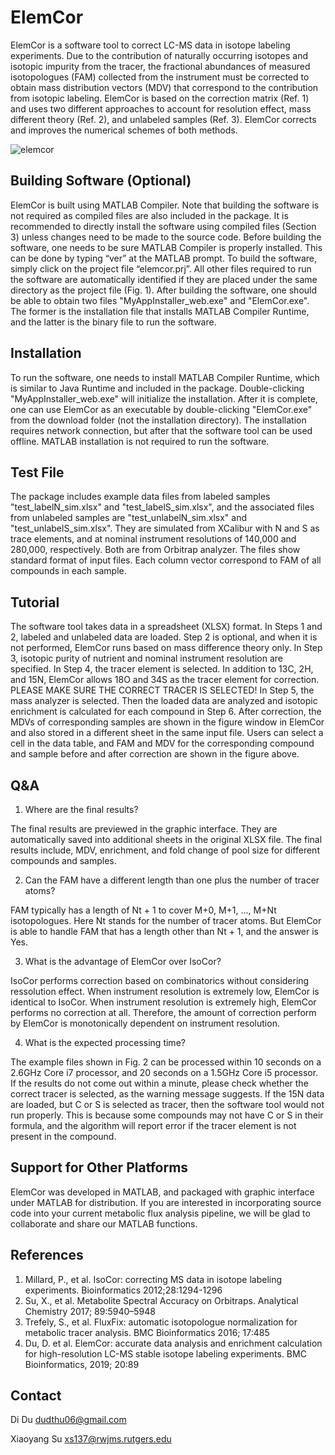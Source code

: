 # ElemCor

ElemCor is a software tool to correct LC-MS data in isotope labeling experiments. Due to the contribution of naturally occurring isotopes and isotopic impurity from the tracer, the fractional abundances of measured isotopologues (FAM) collected from the instrument must be corrected to obtain mass distribution vectors (MDV) that correspond to the contribution from isotopic labeling. ElemCor is based on the correction matrix (Ref. 1) and uses two different approaches to account for resolution effect, mass different theory (Ref. 2), and unlabeled samples (Ref. 3). ElemCor corrects and improves the numerical schemes of both methods. 

![elemcor](https://user-images.githubusercontent.com/15344717/40388920-80e588d4-5dd6-11e8-81c6-66c2c119afbb.jpg)


## Building Software (Optional)
ElemCor is built using MATLAB Compiler. Note that building the software is not required as compiled files are also included in the package. It is recommended to directly install the software using compiled files (Section 3) unless changes need to be made to the source code. Before building the software, one needs to be sure MATLAB Compiler is properly installed. This can be done by typing “ver” at the MATLAB prompt. To build the software, simply click on the project file “elemcor.prj”. All other files required to run the software are automatically identified if they are placed under the same directory as the project file (Fig. 1). After building the software, one should be able to obtain two files "MyAppInstaller_web.exe" and "ElemCor.exe". The former is the installation file that installs MATLAB Compiler Runtime, and the latter is the binary file to run the software. 

## Installation

To run the software, one needs to install MATLAB Compiler Runtime, which is similar to Java Runtime and included in the package. Double-clicking "MyAppInstaller_web.exe" will initialize the installation. After it is complete, one can use ElemCor as an executable by double-clicking "ElemCor.exe" from the download folder (not the installation directory). The installation requires network connection, but after that the software tool can be used offline. MATLAB installation is not required to run the software. 

## Test File

The package includes example data files from labeled samples "test_labelN_sim.xlsx" and "test_labelS_sim.xlsx", and the associated files from unlabeled samples are "test_unlabelN_sim.xlsx" and "test_unlabelS_sim.xlsx". They are simulated from XCalibur with N and S as trace elements, and at nominal instrument resolutions of 140,000 and 280,000, respectively. Both are from Orbitrap analyzer. The files show standard format of input files. Each column vector correspond to FAM of all compounds in each sample. 

## Tutorial

The software tool takes data in a spreadsheet (XLSX) format. In Steps 1 and 2, labeled and unlabeled data are loaded. Step 2 is optional, and when it is not performed, ElemCor runs based on mass difference theory only. In Step 3, isotopic purity of nutrient and nominal instrument resolution are specified. In Step 4, the tracer element is selected. In addition to 13C, 2H, and 15N, ElemCor allows 18O and 34S as the tracer element for correction. PLEASE MAKE SURE THE CORRECT TRACER IS SELECTED! In Step 5, the mass analyzer is selected. Then the loaded data are analyzed and isotopic enrichment is calculated for each compound in Step 6. After correction, the MDVs of corresponding samples are shown in the figure window in ElemCor and also stored in a different sheet in the same input file. Users can select a cell in the data table, and FAM and MDV for the corresponding compound and sample before and after correction are shown in the figure above.

## Q&A

1. Where are the final results?

The final results are previewed in the graphic interface. They are automatically saved into additional sheets in the original XLSX file. The final results include, MDV, enrichment, and fold change of pool size for different compounds and samples.  

2. Can the FAM have a different length than one plus the number of tracer atoms?

FAM typically has a length of Nt + 1 to cover M+0, M+1, ..., M+Nt isotopologues. Here Nt stands for the number of tracer atoms. But ElemCor is able to handle FAM that has a length other than Nt + 1, and the answer is Yes. 

3. What is the advantage of ElemCor over IsoCor?

IsoCor performs correction based on combinatorics without considering ressolution effect. When instrument resolution is extremely low, ElemCor is identical to IsoCor. When instrument resolution is extremely high, ElemCor performs no correction at all. Therefore, the amount of correction perform by ElemCor is monotonically dependent on instrument resolution. 

4. What is the expected processing time?

The example files shown in Fig. 2 can be processed within 10 seconds on a 2.6GHz Core i7 processor, and 20 seconds on a 1.5GHz Core i5 processor. If the results do not come out within a minute, please check whether the correct tracer is selected, as the warning message suggests. If the 15N data are loaded, but C or S is selected as tracer, then the software tool would not run properly. This is because some compounds may not have C or S in their formula, and the algorithm will report error if the tracer element is not present in the compound.


## Support for Other Platforms

ElemCor was developed in MATLAB, and packaged with graphic interface under MATLAB for distribution. If you are interested in incorporating source code into your current metabolic flux analysis pipeline, we will be glad to collaborate and share our MATLAB functions. 

## References
1. Millard, P., et al. IsoCor: correcting MS data in isotope labeling experiments. Bioinformatics 2012;28:1294-1296
2. Su, X., et al. Metabolite Spectral Accuracy on Orbitraps. Analytical Chemistry 2017; 89:5940–5948
3. Trefely, S., et al. FluxFix: automatic isotopologue normalization for metabolic tracer analysis. BMC Bioinformatics 2016; 17:485
4. Du, D. et al. ElemCor: accurate data analysis and enrichment calculation for high-resolution LC-MS stable isotope labeling experiments. BMC Bioinformatics, 2019; 20:89

## Contact
Di Du
dudthu06@gmail.com

Xiaoyang Su
xs137@rwjms.rutgers.edu
